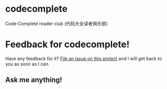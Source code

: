 # codecomplete
Code Complete reader club (代码大全读者俱乐部)

# Feedback for codecomplete!

Have any feedback for it? [File an issue on this
project](https://github.com/funyoung/codecomplete/issues/new) and I will get back to
you as soon as I can.

## Ask me anything!
